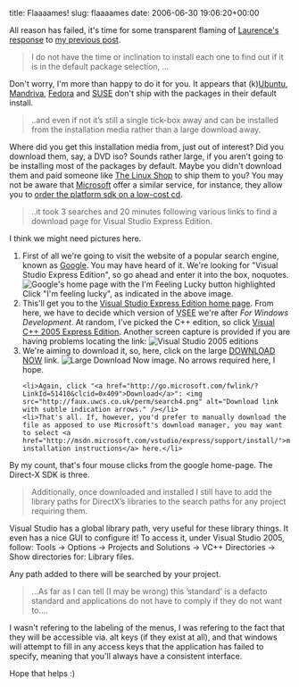 title: Flaaaames!
slug: flaaaames
date: 2006-06-30 19:06:20+00:00

All reason has failed, it's time for some transparent flaming of <a href="http://blog.entek.org.uk/?p=34">Laurence's response</a> to <a href="http://blog.prelode.com/?p=39">my previous post</a>.

<blockquote>I do not have the time or inclination to install each one to find out if it is in the default package selection, ...</blockquote>

Don't worry, I'm more than happy to do it for you. It appears that (k)<a href="irc://irc.eu.freenode.net/#ubuntu">Ubuntu</a>, <a href="http://www.linuxforums.org/forum/mandriva-linux-help/8819-re-installing-repairing-gcc-other-packages-text-mode.html">Mandriva</a>, <a href="http://www.fedoraforum.org/forum/showthread.php?t=111732&highlight=gcc">Fedora</a> and <a href="http://www.last.fm/forum/4/_/87209">SUSE</a> don't ship with the packages in their default install.

<blockquote>..and even if not it’s still a single tick-box away and can be installed from the installation media rather than a large download away.</blockquote>

Where did you get this installation media from, just out of interest? Did you download them, say, a DVD iso? Sounds rather large, if you aren't going to be installing most of the packages by default. Maybe you didn't download them and paid someone like <a href="http://www.thelinuxshop.co.uk/catalog/">The Linux Shop</a> to ship them to you? You may not be aware that <a href="http://www.microsoft.com/">Microsoft</a> offer a similar service, for instance, they allow you to <a href="http://www.qmedia.ca/launch/psdk.htm">order the platform sdk on a low-cost cd</a>.


<blockquote>..it took 3 searches and 20 minutes following various links to find a download page for Visual Studio Express Edition.</blockquote>

I think we might need pictures here.

<ol>	<li>First of all we're going to visit the website of a popular search engine, known as <a href="http://www.google.co.uk/">Google</a>. You may have heard of it. We're looking for "Visual Studio Express Edition", so go ahead and enter it into the box, noquotes.
<img src="http://faux.uwcs.co.uk/perm/search1.png" alt="Google's home page with the I'm Feeling Lucky button highlighted" />
Click "I'm feeling lucky", as indicated in the above image.</li>
	<li>This'll get you to the <a href="http://msdn.microsoft.com/vstudio/express/">Visual Studio Express Edition home page</a>. From here, we have to decide which version of <abbr title="Visual Studio Express Edition">VSEE</abbr> we're after <em>For Windows Development</em>. At random, I've picked the C++ edition, so click <a href="http://msdn.microsoft.com/vstudio/express/visualc/">Visual C++ 2005 Express Edition</a>. Another screen capture is provided if you are having problems locating the link:
<img src="http://faux.uwcs.co.uk/perm/search2.png" alt="Visual Studio 2005 editions" /></li>
	<li>We're aiming to download it, so, here, click on the large <a href="http://msdn.microsoft.com/vstudio/express/visualc/download/">DOWNLOAD NOW</a> link. <img src="http://faux.uwcs.co.uk/perm/search3.png" alt="Large Download Now image." /> No arrows required here, I hope.</li>

	<li>Again, click "<a href="http://go.microsoft.com/fwlink/?LinkId=51410&clcid=0x409">Download</a>": <img src="http://faux.uwcs.co.uk/perm/search4.png" alt="Download link with subtle indication arrows." /></li>
	<li>That's all. If, however, you'd prefer to manually download the file as apposed to use Microsoft's download manager, you may want to select <a href="http://msdn.microsoft.com/vstudio/express/support/install/">manual installation instructions</a> here.</li>
</ol>

By my count, that's four mouse clicks from the google home-page. The Direct-X SDK is three.

<blockquote>Additionally, once downloaded and installed I still have to add the library paths for DirectX’s libraries to the search paths for any project requiring them.</blockquote>

Visual Studio has a global library path, very useful for these library things. It even has a nice GUI to configure it! To access it, under Visual Studio 2005, follow: Tools -> Options -> Projects and Solutions -> VC++ Directories -> Show directories for: Library files.

Any path added to there will be searched by your project.


<blockquote>...As far as I can tell (I may be wrong) this ’standard’ is a defacto standard and applications do not have to comply if they do not want to....</blockquote>

I wasn't refering to the labeling of the menus, I was refering to the fact that they will be accessible via. alt keys (if they exist at all), and that windows will attempt to fill in any access keys that the application has failed to specify, meaning that you'll always have a consistent interface.


Hope that helps :)